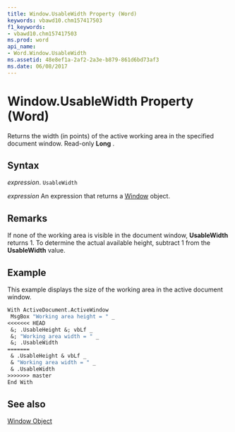 ```yaml
---
title: Window.UsableWidth Property (Word)
keywords: vbawd10.chm157417503
f1_keywords:
- vbawd10.chm157417503
ms.prod: word
api_name:
- Word.Window.UsableWidth
ms.assetid: 48e8ef1a-2af2-2a3e-b879-861d6bd73af3
ms.date: 06/08/2017
---
```



# Window.UsableWidth Property (Word)

Returns the width (in points) of the active working area in the specified document window. Read-only  **Long** .


## Syntax

 _expression_. `UsableWidth`

 _expression_ An expression that returns a [Window](./Word.Window.md) object.


## Remarks

If none of the working area is visible in the document window,  **UsableWidth** returns 1. To determine the actual available height, subtract 1 from the **UsableWidth** value.


## Example

This example displays the size of the working area in the active document window.


```vb
With ActiveDocument.ActiveWindow 
 MsgBox "Working area height = " _ 
<<<<<<< HEAD
 &; .UsableHeight &; vbLf _ 
 &; "Working area width = " _ 
 &; .UsableWidth 
=======
 & .UsableHeight & vbLf _ 
 & "Working area width = " _ 
 & .UsableWidth 
>>>>>>> master
End With 

```


## See also


[Window Object](Word.Window.md)

